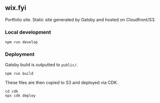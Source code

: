 ## wix.fyi

Portfolio site. Static site generated by Gatsby and hosted on Cloudfront/S3. 

### Local development
```shell
npm run develop
```

### Deployment

Gatsby build is outputted to `public/`. 

```shell
npm run build
```

These files are then copied to S3 and deployed via CDK.
```shell
cd cdk
npx cdk deploy
```
